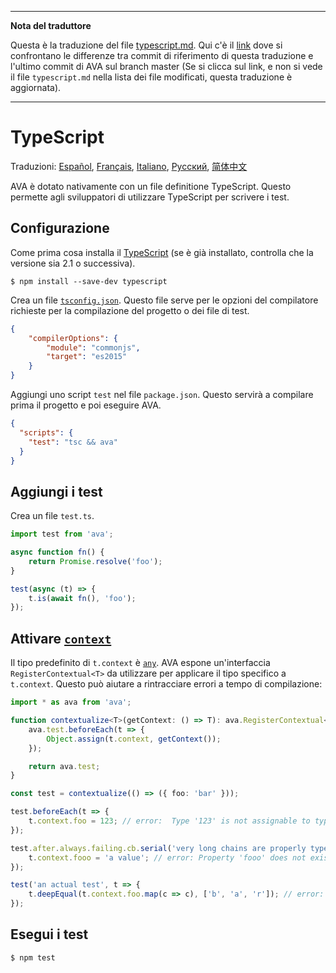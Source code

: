 ___
**Nota del traduttore**

Questa è la traduzione del file [typescript.md](https://github.com/avajs/ava/blob/master/docs/recipes/typescript.md). Qui c'è il [link](https://github.com/avajs/ava/compare/c09462c3e515c41da8177a3d9ba5fb0f19759653...master#diff-0730bb7c2e8f9ea2438b52e419dd86c9) dove si confrontano le differenze tra commit di riferimento di questa traduzione e l'ultimo commit di AVA sul branch master (Se si clicca sul link, e non si vede il file `typescript.md` nella lista dei file modificati, questa traduzione è aggiornata).
___
# TypeScript

Traduzioni: [Español](https://github.com/avajs/ava-docs/blob/master/es_ES/docs/recipes/typescript.md), [Français](https://github.com/avajs/ava-docs/blob/master/fr_FR/docs/recipes/typescript.md), [Italiano](https://github.com/avajs/ava-docs/blob/master/it_IT/docs/recipes/typescript.md), [Русский](https://github.com/avajs/ava-docs/blob/master/ru_RU/docs/recipes/typescript.md), [简体中文](https://github.com/avajs/ava-docs/blob/master/zh_CN/docs/recipes/typescript.md)

AVA è dotato nativamente con un file definitione TypeScript. Questo permette agli sviluppatori di utilizzare TypeScript per scrivere i test.

## Configurazione

Come prima cosa installa il [TypeScript](https://github.com/Microsoft/TypeScript) (se è già installato, controlla che la versione sia 2.1 o successiva).

```
$ npm install --save-dev typescript
```

Crea un file [`tsconfig.json`](https://github.com/Microsoft/TypeScript/wiki/tsconfig.json). Questo file serve per le opzioni del compilatore richieste per la compilazione del progetto o dei file di test.

```json
{
	"compilerOptions": {
		"module": "commonjs",
		"target": "es2015"
	}
}
```

Aggiungi uno script `test` nel file `package.json`. Questo servirà a compilare prima il progetto e poi eseguire AVA.

```json
{
  "scripts": {
    "test": "tsc && ava"
  }
}
```


## Aggiungi i test

Crea un file `test.ts`.


```ts
import test from 'ava';

async function fn() {
    return Promise.resolve('foo');
}

test(async (t) => {
    t.is(await fn(), 'foo');
});
```

## Attivare [`context`](https://github.com/avajs/ava#test-context)

Il tipo predefinito di `t.context` è [`any`](https://www.typescriptlang.org/docs/handbook/basic-types.html#any). AVA espone un'interfaccia `RegisterContextual<T>` da utilizzare per applicare il tipo specifico a `t.context`. Questo può aiutare a rintracciare errori a tempo di compilazione:

```ts
import * as ava from 'ava';

function contextualize<T>(getContext: () => T): ava.RegisterContextual<T> {
	ava.test.beforeEach(t => {
		Object.assign(t.context, getContext());
	});

	return ava.test;
}

const test = contextualize(() => ({ foo: 'bar' }));

test.beforeEach(t => {
	t.context.foo = 123; // error:  Type '123' is not assignable to type 'string'
});

test.after.always.failing.cb.serial('very long chains are properly typed', t => {
	t.context.fooo = 'a value'; // error: Property 'fooo' does not exist on type '{ foo: string }'
});

test('an actual test', t => {
	t.deepEqual(t.context.foo.map(c => c), ['b', 'a', 'r']); // error: Property 'map' does not exist on type 'string'
});
```

## Esegui i test

```
$ npm test
```
